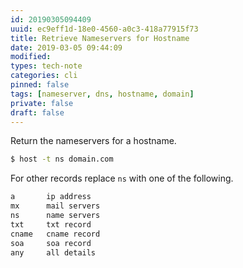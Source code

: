 ```yaml
---
id: 20190305094409
uuid: ec9eff1d-18e0-4560-a0c3-418a77915f73
title: Retrieve Nameservers for Hostname
date: 2019-03-05 09:44:09
modified: 
types: tech-note
categories: cli
pinned: false
tags: [nameserver, dns, hostname, domain]
private: false
draft: false
---
```


Return the nameservers for a hostname.

```sh
$ host -t ns domain.com
```

For other records replace `ns` with one of the following.

```sh
a       ip address
mx      mail servers
ns      name servers
txt     txt record
cname   cname record
soa     soa record
any     all details
```
